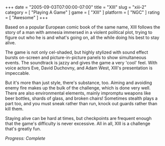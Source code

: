 +++
date = "2005-09-03T07:00:00-07:00"
title = "XIII"
slug = "xiii-2"
category = [ "Playing A Game" ]
game = [ "XIII" ]
platform = [ "NGC" ]
rating = [ "Awesome" ]
+++

Based on a popular European comic book of the same name, XIII follows the story of a man with amnesia immersed in a violent political plot, trying to figure out who he is and what's going on, all the while doing his best to stay alive.

The game is not only cel-shaded, but highly stylized with sound effect bursts on-screen and picture-in-picture panels to show simultaneous events.  The soundtrack is jazzy and gives the game a very 'cool' feel.  With voice actors Eve, David Duchovny, and Adam West, XIII's presentation is impeccable.

But it's more than just style, there's substance, too.  Aiming and avoiding enemy fire makes up the bulk of the challenge, which is done very well.  There are also environmental elements, mainly impromptu weapons like beer bottles, shards of glass, and broken chairs!  Sometimes stealth plays a part too, and you must sneak rather than run, knock out guards rather than kill them.

Staying alive can be hard at times, but checkpoints are frequent enough that the game's difficulty is never excessive.  All in all, XIII is a challenge that's greatly fun.

<i>Progress: Complete</i>